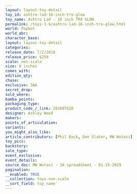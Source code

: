 ```yaml
---
layout: layout-toy-detail 
toy_id: ashtro-lad-16-inch-tro-glow
toy_name: Ashtro Lad - 16 inch TRO GLOW
permalink: /toys-1-6/ashtro-lad-16-inch-tro-glow.html
world: Popbot
world_abr: 
character_base: 
layout: layout-toy-detail
categories: 
release_date: 7/2/2018
release_price: $250 
scale: non-scale
size: 6 inches
comes_with: 
edition_qty: 
chase: 
exclusive: 3AA
secret_drop: 
sold_where: 
bamba_points: 
packaging_type: 
product_code_/_link: 201807GID
designer: Ashley Wood
makers: 
points_of_articulation: 
variants: 
you_might_also_like: 
article_contributors: [Phil Back, Don Slater, MW Wutasi]
toy_pics: 
backstory: 
sale_type: 
event_exclusive: 
event_details: 
source_doc: MW Wutasi - 3A spreadsheet - 01-15-2019
pagination: 
__enabled: TRUE
__collection: toys-non-scale
__sort_field: toy_name'
---
```

